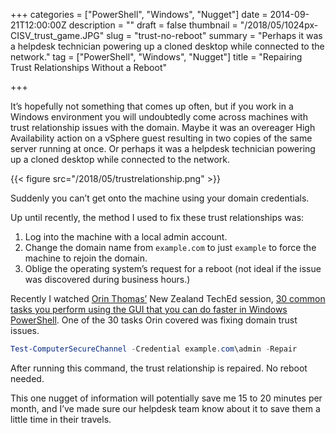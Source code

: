 +++
categories = ["PowerShell", "Windows", "Nugget"]
date = 2014-09-21T12:00:00Z
description = ""
draft = false
thumbnail = "/2018/05/1024px-CISV_trust_game.JPG"
slug = "trust-no-reboot"
summary = "Perhaps it was a helpdesk technician powering up a cloned desktop while connected to the network."
tag = ["PowerShell", "Windows", "Nugget"]
title = "Repairing Trust Relationships Without a Reboot"

+++


It’s hopefully not something that comes up often, but if you work in a Windows environment you will undoubtedly come across machines with trust relationship issues with the domain. Maybe it was an overeager High Availability action on a vSphere guest resulting in two copies of the same server running at once. Or perhaps it was a helpdesk technician powering up a cloned desktop while connected to the network.

{{< figure src="/2018/05/trustrelationship.png" >}}

Suddenly you can’t get onto the machine using your domain credentials.

Up until recently, the method I used to fix these trust relationships was:

1. Log into the machine with a local admin account.
2. Change the domain name from `example.com` to just `example` to force the machine to rejoin the domain.
3. Oblige the operating system’s request for a reboot (not ideal if the issue was discovered during business hours.)

Recently I watched [Orin Thomas’](https://twitter.com/orinthomas) New Zealand TechEd session, [30 common tasks you perform using the GUI that you can do faster in Windows PowerShell](http://channel9.msdn.com/Events/TechEd/NewZealand/2014/DCIM324). One of the 30 tasks Orin covered was fixing domain trust issues.

```powershell
Test-ComputerSecureChannel -Credential example.com\admin -Repair

```

After running this command, the trust relationship is repaired. No reboot needed.

This one nugget of information will potentially save me 15 to 20 minutes per month, and I’ve made sure our helpdesk team know about it to save them a little time in their travels.

